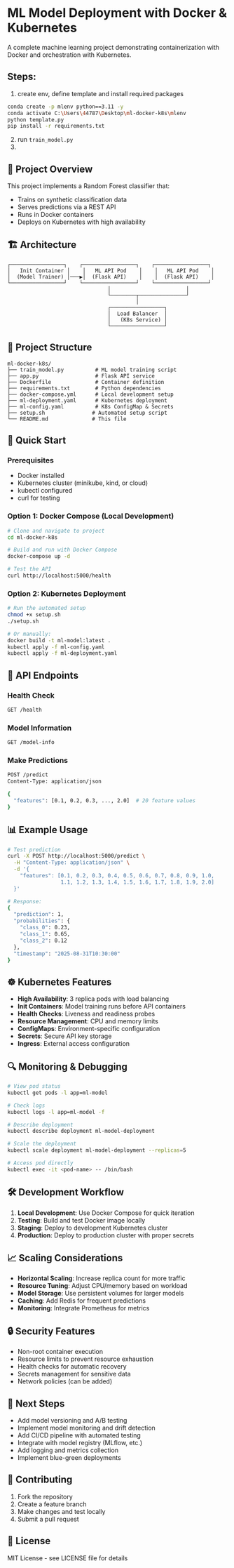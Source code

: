 # ML Model Deployment with Docker & Kubernetes

A complete machine learning project demonstrating containerization with Docker and orchestration with Kubernetes.


## Steps:
1. create env, define template and install required packages
```bash
conda create -p mlenv python==3.11 -y
conda activate C:\Users\44787\Desktop\ml-docker-k8s\mlenv
python template.py
pip install -r requirements.txt
```
2. run `train_model.py`
3. 

## 🎯 Project Overview

This project implements a Random Forest classifier that:
- Trains on synthetic classification data
- Serves predictions via a REST API
- Runs in Docker containers
- Deploys on Kubernetes with high availability

## 🏗️ Architecture

```
┌─────────────────┐    ┌─────────────────┐    ┌─────────────────┐
│   Init Container │    │   ML API Pod    │    │   ML API Pod    │
│  (Model Trainer) │───▶│  (Flask API)    │    │  (Flask API)    │
└─────────────────┘    └─────────────────┘    └─────────────────┘
                                │                        │
                                └────────┬───────────────┘
                                         │
                                ┌─────────────────┐
                                │  Load Balancer  │
                                │   (K8s Service) │
                                └─────────────────┘
```

## 📁 Project Structure

```
ml-docker-k8s/
├── train_model.py          # ML model training script
├── app.py                  # Flask API service
├── Dockerfile              # Container definition
├── requirements.txt        # Python dependencies
├── docker-compose.yml      # Local development setup
├── ml-deployment.yaml      # Kubernetes deployment
├── ml-config.yaml          # K8s ConfigMap & Secrets
├── setup.sh               # Automated setup script
└── README.md              # This file
```

## 🚀 Quick Start

### Prerequisites
- Docker installed
- Kubernetes cluster (minikube, kind, or cloud)
- kubectl configured
- curl for testing

### Option 1: Docker Compose (Local Development)

```bash
# Clone and navigate to project
cd ml-docker-k8s

# Build and run with Docker Compose
docker-compose up -d

# Test the API
curl http://localhost:5000/health
```

### Option 2: Kubernetes Deployment

```bash
# Run the automated setup
chmod +x setup.sh
./setup.sh

# Or manually:
docker build -t ml-model:latest .
kubectl apply -f ml-config.yaml
kubectl apply -f ml-deployment.yaml
```

## 🔧 API Endpoints

### Health Check
```bash
GET /health
```

### Model Information
```bash
GET /model-info
```

### Make Predictions
```bash
POST /predict
Content-Type: application/json

{
  "features": [0.1, 0.2, 0.3, ..., 2.0]  # 20 feature values
}
```

## 📊 Example Usage

```bash
# Test prediction
curl -X POST http://localhost:5000/predict \
  -H "Content-Type: application/json" \
  -d '{
    "features": [0.1, 0.2, 0.3, 0.4, 0.5, 0.6, 0.7, 0.8, 0.9, 1.0, 
                 1.1, 1.2, 1.3, 1.4, 1.5, 1.6, 1.7, 1.8, 1.9, 2.0]
  }'

# Response:
{
  "prediction": 1,
  "probabilities": {
    "class_0": 0.23,
    "class_1": 0.65,
    "class_2": 0.12
  },
  "timestamp": "2025-08-31T10:30:00"
}
```

## ☸️ Kubernetes Features

- **High Availability**: 3 replica pods with load balancing
- **Init Containers**: Model training runs before API containers
- **Health Checks**: Liveness and readiness probes
- **Resource Management**: CPU and memory limits
- **ConfigMaps**: Environment-specific configuration
- **Secrets**: Secure API key storage
- **Ingress**: External access configuration

## 🔍 Monitoring & Debugging

```bash
# View pod status
kubectl get pods -l app=ml-model

# Check logs
kubectl logs -l app=ml-model -f

# Describe deployment
kubectl describe deployment ml-model-deployment

# Scale the deployment
kubectl scale deployment ml-model-deployment --replicas=5

# Access pod directly
kubectl exec -it <pod-name> -- /bin/bash
```

## 🛠️ Development Workflow

1. **Local Development**: Use Docker Compose for quick iteration
2. **Testing**: Build and test Docker image locally
3. **Staging**: Deploy to development Kubernetes cluster
4. **Production**: Deploy to production cluster with proper secrets

## 📈 Scaling Considerations

- **Horizontal Scaling**: Increase replica count for more traffic
- **Resource Tuning**: Adjust CPU/memory based on workload
- **Model Storage**: Use persistent volumes for larger models
- **Caching**: Add Redis for frequent predictions
- **Monitoring**: Integrate Prometheus for metrics

## 🔒 Security Features

- Non-root container execution
- Resource limits to prevent resource exhaustion
- Health checks for automatic recovery
- Secrets management for sensitive data
- Network policies (can be added)

## 🚀 Next Steps

- Add model versioning and A/B testing
- Implement model monitoring and drift detection
- Add CI/CD pipeline with automated testing
- Integrate with model registry (MLflow, etc.)
- Add logging and metrics collection
- Implement blue-green deployments

## 🤝 Contributing

1. Fork the repository
2. Create a feature branch
3. Make changes and test locally
4. Submit a pull request

## 📄 License

MIT License - see LICENSE file for details